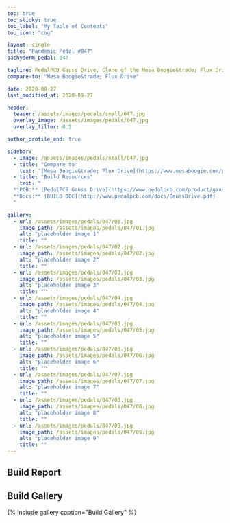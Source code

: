 ```yaml
---
toc: true
toc_sticky: true
toc_label: "My Table of Contents"
toc_icon: "cog"

layout: single
title: "Pandemic Pedal #047"
pachyderm_pedal: 047

tagline: PedalPCB Gauss Drive, Clone of the Mesa Boogie&trade; Flux Drive
compare-to: "Mesa Boogie&trade; Flux Drive"

date: 2020-09-27
last_modified_at: 2020-09-27

header:
  teaser: /assets/images/pedals/small/047.jpg
  overlay_image: /assets/images/pedals/047.jpg
  overlay_filter: 0.5

author_profile_end: true

sidebar:
  - image: /assets/images/pedals/small/047.jpg
  - title: "Compare to"
    text: "[Mesa Boogie&trade; Flux Drive](https://www.mesaboogie.com/pedals--related/drive-pedals/flux-drive.html)"
  - title: "Build Resources"
    text: "
  **PCB:** [PedalPCB Gauss Drive](https://www.pedalpcb.com/product/gaussdrive/)<br>
  **Docs:** [BUILD DOC](http://www.pedalpcb.com/docs/GaussDrive.pdf)
  "

gallery:
  - url: /assets/images/pedals/047/01.jpg
    image_path: /assets/images/pedals/047/01.jpg
    alt: "placeholder image 1"
    title: ""
  - url: /assets/images/pedals/047/02.jpg
    image_path: /assets/images/pedals/047/02.jpg
    alt: "placeholder image 2"
    title: ""
  - url: /assets/images/pedals/047/03.jpg
    image_path: /assets/images/pedals/047/03.jpg
    alt: "placeholder image 3"
    title: ""
  - url: /assets/images/pedals/047/04.jpg
    image_path: /assets/images/pedals/047/04.jpg
    alt: "placeholder image 4"
    title: ""
  - url: /assets/images/pedals/047/05.jpg
    image_path: /assets/images/pedals/047/05.jpg
    alt: "placeholder image 5"
    title: ""
  - url: /assets/images/pedals/047/06.jpg
    image_path: /assets/images/pedals/047/06.jpg
    alt: "placeholder image 6"
    title: ""
  - url: /assets/images/pedals/047/07.jpg
    image_path: /assets/images/pedals/047/07.jpg
    alt: "placeholder image 7"
    title: ""
  - url: /assets/images/pedals/047/08.jpg
    image_path: /assets/images/pedals/047/08.jpg
    alt: "placeholder image 8"
    title: ""
  - url: /assets/images/pedals/047/09.jpg
    image_path: /assets/images/pedals/047/09.jpg
    alt: "placeholder image 9"
    title: ""
---
```


## Build Report

## Build Gallery

{% include gallery caption="Build Gallery" %}